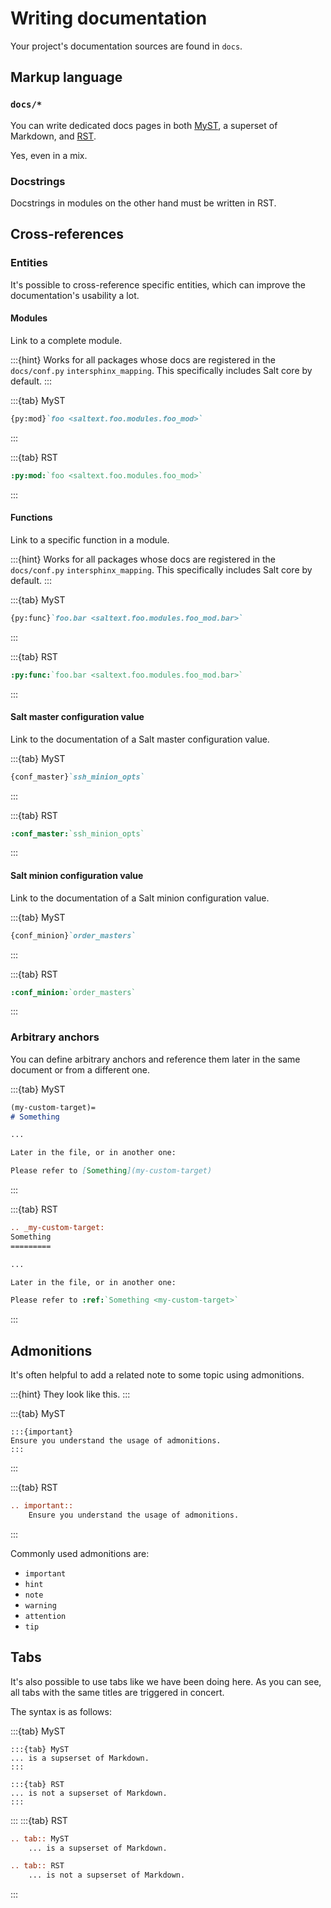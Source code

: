 # Writing documentation
Your project's documentation sources are found in `docs`.

## Markup language

### `docs/*`
You can write dedicated docs pages in both [MyST](https://myst-parser.readthedocs.io/en/stable/syntax/typography.html), a superset of Markdown,
and [RST](https://www.sphinx-doc.org/en/master/usage/restructuredtext/basics.html).

Yes, even in a mix.

### Docstrings
Docstrings in modules on the other hand must be written in RST.

## Cross-references
### Entities
It's possible to cross-reference specific entities, which can improve the documentation's usability a lot.

#### Modules
Link to a complete module.

:::{hint}
Works for all packages whose docs are registered in the `docs/conf.py`
`intersphinx_mapping`. This specifically includes Salt core by default.
:::

:::{tab} MyST
```md
{py:mod}`foo <saltext.foo.modules.foo_mod>`
```
:::

:::{tab} RST
```rst
:py:mod:`foo <saltext.foo.modules.foo_mod>`
```
:::

#### Functions
Link to a specific function in a module.

:::{hint}
Works for all packages whose docs are registered in the `docs/conf.py`
`intersphinx_mapping`. This specifically includes Salt core by default.
:::

:::{tab} MyST
```md
{py:func}`foo.bar <saltext.foo.modules.foo_mod.bar>`
```
:::

:::{tab} RST
```rst
:py:func:`foo.bar <saltext.foo.modules.foo_mod.bar>`
```
:::

#### Salt master configuration value
Link to the documentation of a Salt master configuration value.

:::{tab} MyST
```md
{conf_master}`ssh_minion_opts`
```
:::

:::{tab} RST
```rst
:conf_master:`ssh_minion_opts`
```
:::

#### Salt minion configuration value
Link to the documentation of a Salt minion configuration value.

:::{tab} MyST
```md
{conf_minion}`order_masters`
```
:::

:::{tab} RST
```rst
:conf_minion:`order_masters`
```
:::

### Arbitrary anchors
You can define arbitrary anchors and reference them later in the same document or from a different one.

:::{tab} MyST
```md
(my-custom-target)=
# Something

...

Later in the file, or in another one:

Please refer to [Something](my-custom-target)
```
:::

:::{tab} RST
```rst
.. _my-custom-target:
Something
=========

...

Later in the file, or in another one:

Please refer to :ref:`Something <my-custom-target>`
```
:::

## Admonitions

It's often helpful to add a related note to some topic using admonitions.

:::{hint}
They look like this.
:::

:::{tab} MyST

    :::{important}
    Ensure you understand the usage of admonitions.
    :::
:::

:::{tab} RST
```rst
.. important::
    Ensure you understand the usage of admonitions.
```
:::

Commonly used admonitions are:

* `important`
* `hint`
* `note`
* `warning`
* `attention`
* `tip`

## Tabs

It's also possible to use tabs like we have been doing here. As you can see, all tabs with the same titles are triggered in concert.

The syntax is as follows:

:::{tab} MyST

    :::{tab} MyST
    ... is a supserset of Markdown.
    :::

    :::{tab} RST
    ... is not a supserset of Markdown.
    :::
:::
:::{tab} RST
```rst
.. tab:: MyST
    ... is a supserset of Markdown.

.. tab:: RST
    ... is not a supserset of Markdown.
```
:::
